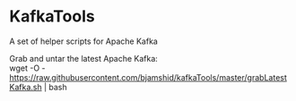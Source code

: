 # KafkaTools
A set of helper scripts for Apache Kafka

Grab and untar the latest Apache Kafka:  
  wget -O - https://raw.githubusercontent.com/bjamshid/kafkaTools/master/grabLatestKafka.sh | bash
